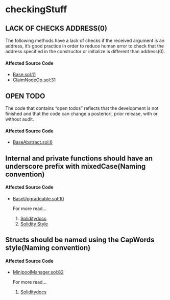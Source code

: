 # checkingStuff
## LACK OF CHECKS ADDRESS(0)
The following methods have a lack of checks if the received argument is an address, it’s good practice in order to reduce human error to check that the address
specified in the constructor or initialize is different than address(0).


#### Affected Source Code
* [Base.sol:11](https://github.com/code-423n4/2022-12-gogopool/blob/aec9928d8bdce8a5a4efe45f54c39d4fc7313731/contracts/contract/Base.sol#L11)
* [ClaimNodeOp.sol:31](https://github.com/code-423n4/2022-12-gogopool/blob/main/contracts/contract/ClaimNodeOp.sol#L31)



## OPEN TODO
The code that contains “open todos” reflects that the development is not finished and that the code can change a posteriori, prior release, with or without
audit.

#### Affected Source Code
* [BaseAbstract.sol:6](https://github.com/code-423n4/2022-12-gogopool/blob/aec9928d8bdce8a5a4efe45f54c39d4fc7313731/contracts/contract/BaseAbstract.sol#L6)

## Internal and private functions should have an underscore prefix with mixedCase(Naming convention)
#### Affected Source Code
* [BaseUpgradeable.sol:10](https://github.com/code-423n4/2022-12-gogopool/blob/main/contracts/contract/BaseUpgradeable.sol#L10)

    For more read...
    1. [Soliditydocs](https://docs.soliditylang.org/en/v0.8.15/style-guide.html#other-recommendations)
    2. [Solidity Style](https://www.notion.so/Solidity-Style-44daebebfbd645b0b9cbad7075ba42fe)

## Structs should be named using the CapWords style(Naming convention)
#### Affected Source Code
* [MinipoolManager.sol:82](https://github.com/code-423n4/2022-12-gogopool/blob/main/contracts/contract/MinipoolManager.sol#L82)

    For more read...
    1. [Soliditydocs](https://docs.soliditylang.org/en/v0.8.15/style-guide.html#other-recommendations)

